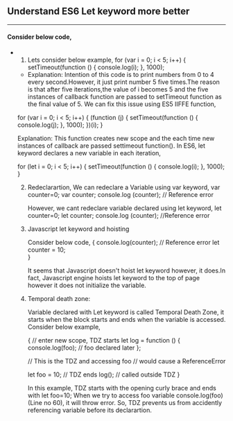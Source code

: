 Understand ES6 Let keyword more better
-----------------------------------
-----------------------------------
#### Consider below code,
 
   * 1. Lets consider below example,
    for (var i = 0; i < 5; i++) {
        setTimeout(function () {
        console.log(i);
      }, 1000);
      
     *  Explanation: Intention of this code is to print numbers from 0 to 4 every second.However, it just print number 5 five times.The reason is that after five iterations,the 
        value of i becomes 5 and the five instances of callback function are passed to setTimeout function as the final value of 5.
        We can fix this issue using ES5 IIFFE function,
       
       for (var i = 0; i < 5; i++) {
       (function (j) {
        setTimeout(function () {
            console.log(j);
        }, 1000);
       })(i);
       }
       
       Explanation: This function creates new scope and the each time new instances of callback are passed settimeout function().
       In ES6, let keyword declares a new variable in each iteration,
       
       for (let i = 0; i < 5; i++) {
       setTimeout(function () {
          console.log(i);
         }, 1000);
       }
       
       2. Redeclarartion,
           We can redeclare a Variable using var keyword,
            var counter=0;
            var counter;
            console.log (counter);  // Reference error
            
           However, we cant redeclare variable declared using let keyword,
            let counter=0;
            let counter;
            console.log (counter);  //Reference error 
            
        3. Javascript let keyword and hoisting
        
            Consider below code,
            {
              console.log(counter); // Reference error
              let counter = 10;    
            }
            
            It seems that Javascript doesn't hoist let keyword however, it does.In fact, Javascript engine hoists let keyword to the top of page however it does not initialize the
            variable.
            
        4. Temporal death zone:    
            
            Variable declared with Let keyword is called Temporal Death Zone, it starts when the block starts and ends when the variable is accessed.
            Consider below example,
            
            { // enter new scope, TDZ starts
            let log = function () {
             console.log(foo); // foo declared later
            };

            // This is the TDZ and accessing foo 
            // would cause a ReferenceError

            let foo = 10; // TDZ ends
             log(); // called outside TDZ
            }
            
            In this example, TDZ starts with the opening curly brace and ends with let foo=10;
            When we try to access foo variable console.log(foo)(Line no 60), it will throw error. So, TDZ prevents us from accidently referencing variable before its declarartion.
      

